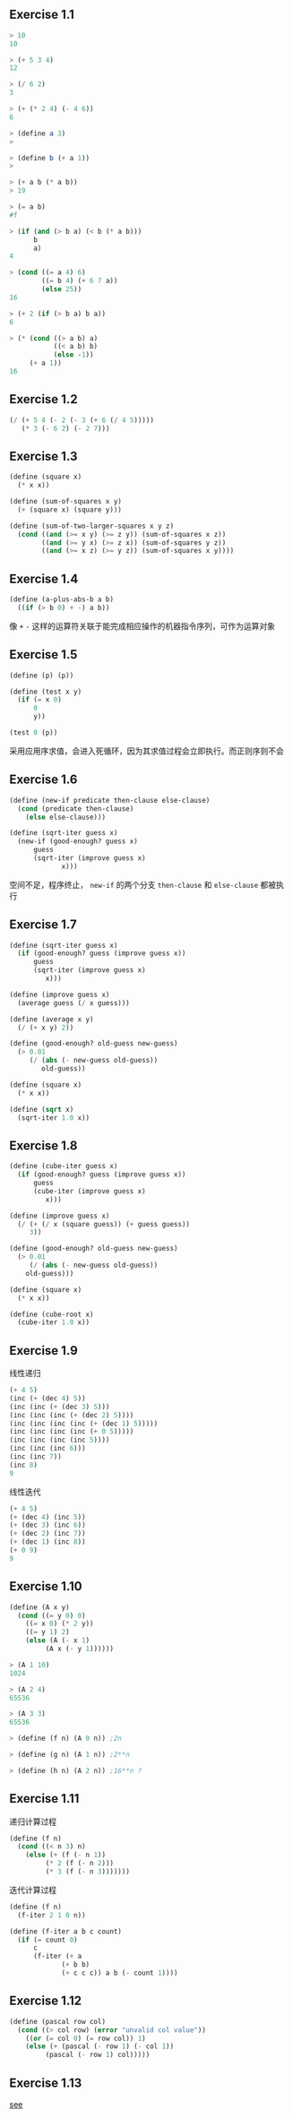 ## Exercise 1.1

```scheme
> 10
10

> (+ 5 3 4)
12

> (/ 6 2)
3

> (+ (* 2 4) (- 4 6))
6

> (define a 3)
>

> (define b (+ a 1))
>

> (+ a b (* a b))
> 19

> (= a b)
#f

> (if (and (> b a) (< b (* a b)))
	  b
	  a)
4

> (cond ((= a 4) 6)
		((= b 4) (+ 6 7 a))
		(else 25))
16

> (+ 2 (if (> b a) b a))
6

> (* (cond ((> a b) a)
		   ((< a b) b)
		   (else -1))
	 (+ a 1))
16
```

## Exercise 1.2

```scheme
(/ (+ 5 4 (- 2 (- 3 (+ 6 (/ 4 5)))))
   (* 3 (- 6 2) (- 2 7)))
```

## Exercise 1.3

```scheme
(define (square x)
  (* x x))

(define (sum-of-squares x y)
  (+ (square x) (square y)))

(define (sum-of-two-larger-squares x y z)
  (cond ((and (>= x y) (>= z y)) (sum-of-squares x z))
        ((and (>= y x) (>= z x)) (sum-of-squares y z))
        ((and (>= x z) (>= y z)) (sum-of-squares x y))))
```

## Exercise 1.4

```scheme
(define (a-plus-abs-b a b)
  ((if (> b 0) + -) a b))
```
像 `+` `-` 这样的运算符关联于能完成相应操作的机器指令序列，可作为运算对象

## Exercise 1.5

```scheme
(define (p) (p))

(define (test x y)
  (if (= x 0)
      0
      y))

(test 0 (p))

```

采用应用序求值，会进入死循环，因为其求值过程会立即执行。而正则序则不会

## Exercise 1.6

```scheme
(define (new-if predicate then-clause else-clause)
  (cond (predicate then-clause)
	(else else-clause)))

(define (sqrt-iter guess x)
  (new-if (good-enough? guess x)
  	  guess
	  (sqrt-iter (improve guess x)
		     x)))			 
```
空间不足，程序终止， `new-if` 的两个分支 `then-clause` 和 `else-clause` 都被执行

## Exercise 1.7

```scheme
(define (sqrt-iter guess x)
  (if (good-enough? guess (improve guess x))
      guess
      (sqrt-iter (improve guess x)
		 x)))

(define (improve guess x)
  (average guess (/ x guess)))

(define (average x y)
  (/ (+ x y) 2))

(define (good-enough? old-guess new-guess)
  (> 0.01
     (/ (abs (- new-guess old-guess))
        old-guess))

(define (square x)
  (* x x))

(define (sqrt x)
  (sqrt-iter 1.0 x))
```

## Exercise 1.8

```scheme
(define (cube-iter guess x)
  (if (good-enough? guess (improve guess x))
      guess
      (cube-iter (improve guess x)
	  	 x)))

(define (improve guess x)
  (/ (+ (/ x (square guess)) (+ guess guess))
     3))

(define (good-enough? old-guess new-guess)
  (> 0.01
     (/ (abs (- new-guess old-guess))
	old-guess)))

(define (square x)
  (* x x))

(define (cube-root x)
  (cube-iter 1.0 x))
```

## Exercise 1.9

线性递归
```scheme
(+ 4 5)
(inc (+ (dec 4) 5))
(inc (inc (+ (dec 3) 5)))
(inc (inc (inc (+ (dec 2) 5))))
(inc (inc (inc (inc (+ (dec 1) 5)))))
(inc (inc (inc (inc (+ 0 5)))))
(inc (inc (inc (inc 5))))
(inc (inc (inc 6)))
(inc (inc 7))
(inc 8)
9
```

线性迭代
```scheme
(+ 4 5)
(+ (dec 4) (inc 5))
(+ (dec 3) (inc 6))
(+ (dec 2) (inc 7))
(+ (dec 1) (inc 8))
(+ 0 9)
9
```
## Exercise 1.10

```scheme
(define (A x y)
  (cond ((= y 0) 0)
  	((= x 0) (* 2 y))
	((= y 1) 2)
	(else (A (- x 1)
		 (A x (- y 1))))))
```

```scheme
> (A 1 10)
1024

> (A 2 4)
65536

> (A 3 3)
65536

> (define (f n) (A 0 n)) ;2n

> (define (g n) (A 1 n)) ;2**n

> (define (h n) (A 2 n)) ;16**n ?
```

## Exercise 1.11
递归计算过程
```scheme
(define (f n)
  (cond ((< n 3) n)
  	(else (+ (f (- n 1))
		 (* 2 (f (- n 2)))
		 (* 3 (f (- n 3)))))))
```

迭代计算过程
```scheme
(define (f n)
  (f-iter 2 1 0 n))

(define (f-iter a b c count)
  (if (= count 0)
      c
      (f-iter (+ a
	         (+ b b)
	         (+ c c c)) a b (- count 1))))
```

## Exercise 1.12
```scheme
(define (pascal row col)
  (cond ((> col row) (error "unvalid col value"))
	((or (= col 0) (= row col)) 1)
	(else (+ (pascal (- row 1) (- col 1))
		 (pascal (- row 1) col)))))
```

## Exercise 1.13
[see](http://sicp.readthedocs.io/en/latest/chp1/13.html)
